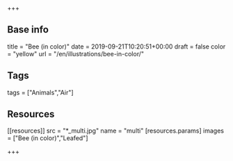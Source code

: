 +++

## Base info
title = "Bee (in color)"
date = 2019-09-21T10:20:51+00:00
draft = false
color = "yellow"
url = "/en/illustrations/bee-in-color/"

## Tags
tags = ["Animals","Air"]

## Resources
[[resources]]
  src = "*_multi.jpg"
  name = "multi"
 [resources.params]
    images = ["Bee (in color)","Leafed"]

+++

